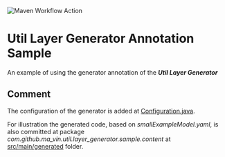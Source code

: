 ![Maven Workflow Action](https://github.com/Ma-Vin/layer-generator/actions/workflows/maven.yml/badge.svg)

# Util Layer Generator Annotation Sample

An example of using the generator annotation of the ***Util Layer Generator***

## Comment
The configuration of the generator is added at [Configuration.java](src/main/java/com/github/ma_vin/util/layer_generator/sample/Configuration.java).

For illustration the generated code, based on *smallExampleModel.yaml*, is also committed at package
*com.github.ma_vin.util.layer_generator.sample.content*
at [src/main/generated](src/main/generated) folder.
